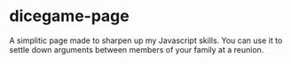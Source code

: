 # dicegame-page

A simplitic page made to sharpen up my Javascript skills. You can use it to settle down arguments between members of your family at a reunion. 
